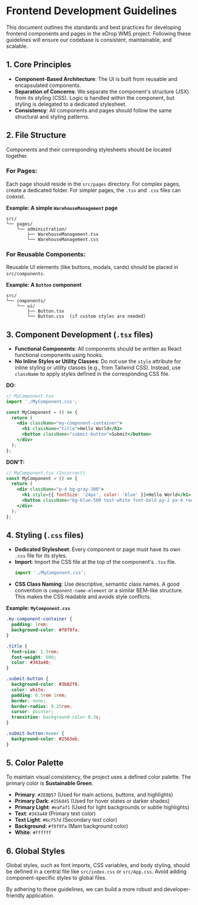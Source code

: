 # Frontend Development Guidelines

This document outlines the standards and best practices for developing frontend components and pages in the eDrop WMS project. Following these guidelines will ensure our codebase is consistent, maintainable, and scalable.

## 1. Core Principles

- **Component-Based Architecture**: The UI is built from reusable and encapsulated components.
- **Separation of Concerns**: We separate the component's structure (JSX) from its styling (CSS). Logic is handled within the component, but styling is delegated to a dedicated stylesheet.
- **Consistency**: All components and pages should follow the same structural and styling patterns.

## 2. File Structure

Components and their corresponding stylesheets should be located together.

### For Pages:

Each page should reside in the `src/pages` directory. For complex pages, create a dedicated folder. For simpler pages, the `.tsx` and `.css` files can coexist.

**Example: A simple `WarehouseManagement` page**
```
src/
└── pages/
    └── administration/
        ├── WarehouseManagement.tsx
        └── WarehouseManagement.css
```

### For Reusable Components:

Reusable UI elements (like buttons, modals, cards) should be placed in `src/components`.

**Example: A `Button` component**
```
src/
└── components/
    └── ui/
        ├── Button.tsx
        └── Button.css  (if custom styles are needed)
```

## 3. Component Development (`.tsx` files)

- **Functional Components**: All components should be written as React functional components using hooks.
- **No Inline Styles or Utility Classes**: Do not use the `style` attribute for inline styling or utility classes (e.g., from Tailwind CSS). Instead, use `className` to apply styles defined in the corresponding CSS file.

**DO:**
```jsx
// MyComponent.tsx
import './MyComponent.css';

const MyComponent = () => {
  return (
    <div className="my-component-container">
      <h1 className="title">Hello World</h1>
      <button className="submit-button">Submit</button>
    </div>
  );
};
```

**DON'T:**
```jsx
// MyComponent.tsx (Incorrect)
const MyComponent = () => {
  return (
    <div className="p-4 bg-gray-100">
      <h1 style={{ fontSize: '24px', color: 'blue' }}>Hello World</h1>
      <button className="bg-blue-500 text-white font-bold py-2 px-4 rounded">Submit</button>
    </div>
  );
};
```

## 4. Styling (`.css` files)

- **Dedicated Stylesheet**: Every component or page must have its own `.css` file for its styles.
- **Import**: Import the CSS file at the top of the component's `.tsx` file.
  ```javascript
  import './MyComponent.css';
  ```
- **CSS Class Naming**: Use descriptive, semantic class names. A good convention is `component-name-element` or a similar BEM-like structure. This makes the CSS readable and avoids style conflicts.

**Example: `MyComponent.css`**
```css
.my-component-container {
  padding: 1rem;
  background-color: #f8f9fa;
}

.title {
  font-size: 1.5rem;
  font-weight: 600;
  color: #343a40;
}

.submit-button {
  background-color: #3b82f6;
  color: white;
  padding: 0.5rem 1rem;
  border: none;
  border-radius: 0.25rem;
  cursor: pointer;
  transition: background-color 0.3s;
}

.submit-button:hover {
  background-color: #2563eb;
}
```

## 5. Color Palette

To maintain visual consistency, the project uses a defined color palette. The primary color is **Sustainable Green**.

- **Primary**: `#2E8B57` (Used for main actions, buttons, and highlights)
- **Primary Dark**: `#256d45` (Used for hover states or darker shades)
- **Primary Light**: `#eafaf1` (Used for light backgrounds or subtle highlights)
- **Text**: `#343a40` (Primary text color)
- **Text Light**: `#6c757d` (Secondary text color)
- **Background**: `#f8f9fa` (Main background color)
- **White**: `#ffffff`

## 6. Global Styles

Global styles, such as font imports, CSS variables, and body styling, should be defined in a central file like `src/index.css` or `src/App.css`. Avoid adding component-specific styles to global files.

By adhering to these guidelines, we can build a more robust and developer-friendly application.
